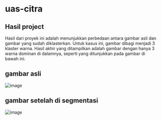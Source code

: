 # uas-citra
## Hasil project
Hasil dari proyek ini adalah menunjukkan perbedaan antara gambar asli dan gambar yang sudah diklasterkan. Untuk kasus ini, gambar dibagi menjadi 3 klaster warna. Hasil akhir yang ditampilkan adalah gambar dengan hanya 3 warna dominan di dalamnya, seperti yang ditunjukkan pada gambar di bawah ini.

## gambar asli
![image](https://github.com/rikoadrianm/uas-citra/assets/155874239/9712a85e-a7ab-4c51-afc0-758ef8128f83)

## gambar setelah di segmentasi
![image](https://github.com/rikoadrianm/uas-citra/assets/155874239/726ebf49-2474-4431-a9f9-2518c2ea45dd)

